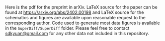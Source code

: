 Here is the pdf for the preprint in arXiv. LaTeX source for the paper can be found at https://arxiv.org/abs/2402.00198 and LaTeX source for the schematics and figures are available upon reasonable request to the corresponding author. Code used to generate most data figures is available in the `SuperDiff/SuperDiff` folder. Please feel free to contact [sdkyuan@gmail.com](mailto:sdkyuan@gmail.com) for any other data not included in this repository.
